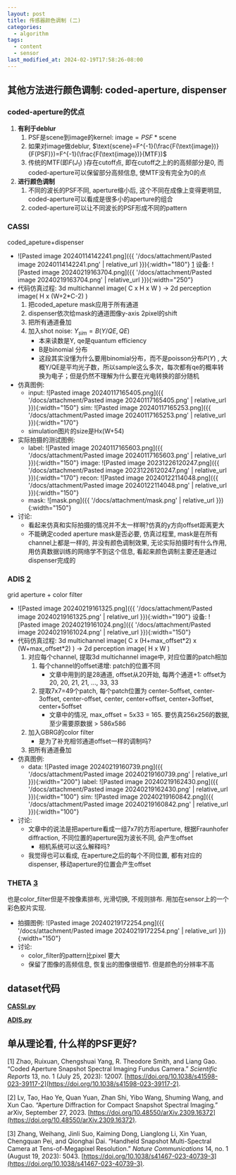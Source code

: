 ```yaml
---
layout: post
title: 传感器颜色调制 (二)
categories:
  - algorithm
tags:
  - content
  - sensor
last_modified_at: 2024-02-19T17:58:26-08:00
---
```

## 其他方法进行颜色调制: coded-aperture, dispenser

### coded-aperture的优点

1. **有利于deblur**
	1. PSF是scene到image的kernel: $\text{image}=PSF*\text{scene}$ 
	2. 如果对image做deblur, $\text{scene}=F^{-1}(\frac{F(\text{image})}{F(PSF)})=F^{-1}(\frac{F(\text{image})}{MTF})$  
	3. 传统的MTF(即$F(J_1)$ )存在cutoff点, 即在cutoff之上的的高频部分是0, 而coded-aperture可以保留部分高频信息, 使MTF没有完全为0的点
2. **进行颜色调制**
	1. 不同的波长的PSF不同, aperture缩小后, 这个不同在成像上变得更明显, coded-aperture可以看成是很多小的aperture的组合
	2. coded-aperture可以让不同波长的PSF形成不同的pattern

### CASSI

coded_apeture+dispenser
-  ![Pasted image 20240114142241.png]({{ '/docs/attachment/Pasted image 20240114142241.png' | relative_url }}){:width="180"} [1](#ref) 设备: ![Pasted image 20240219163704.png]({{ '/docs/attachment/Pasted image 20240219163704.png' | relative_url }}){:width="250"}
- 代码仿真过程: 3d multichannel image( C x H x W ) -> 2d perception image( H x (W+2\*C-2) )
	1.  把coded_apeture mask应用于所有通道
	2.  dispenser依次给mask的通道图像y-axis 2pixel的shift
	3.  把所有通道叠加
	4. 加入shot noise: $Y_{sim}=B(Y/QE,QE)$ 
		- 本来读数是Y, qe是quantum efficiency
		- B是binomial 分布
		- 这段其实没懂为什么要用binomial分布，而不是poisson分布$P(Y)$ , 大概Y/QE是平均光子数，所以sample这么多次，每次都有qe的概率转换为电子；但是仍然不理解为什么要在光电转换的部分随机
- 仿真图例:
	- input: ![Pasted image 20240117165405.png]({{ '/docs/attachment/Pasted image 20240117165405.png' | relative_url }}){:width="150"}   sim: ![Pasted image 20240117165253.png]({{ '/docs/attachment/Pasted image 20240117165253.png' | relative_url }}){:width="170"}
	- simulation图片的size是Hx(W+54)
- 实际拍摄的测试图例:
	- label:  ![Pasted image 20240117165603.png]({{ '/docs/attachment/Pasted image 20240117165603.png' | relative_url }}){:width="150"}  image:  ![Pasted image 20231226120247.png]({{ '/docs/attachment/Pasted image 20231226120247.png' | relative_url }}){:width="170"}  recon: ![Pasted image 20240122114048.png]({{ '/docs/attachment/Pasted image 20240122114048.png' | relative_url }}){:width="150"} 
	- mask: ![mask.png]({{ '/docs/attachment/mask.png' | relative_url }}){:width="150"} 
- 讨论: 
	- 看起来仿真和实际拍摄的情况并不太一样啊?仿真的y方向offset距离更大
	- 不能确定coded aperture mask是否必要, 仿真过程里, mask是在所有channel上都是一样的, 并没有颜色调制效果, 无论实际拍摄时有什么作用, 用仿真数据训练的网络学不到这个信息, 看起来颜色调制主要还是通过dispenser完成的

### ADIS [2](#ref)

grid aperture + color filter

- ![Pasted image 20240219161325.png]({{ '/docs/attachment/Pasted image 20240219161325.png' | relative_url }}){:width="190"}  设备: ![Pasted image 20240219161024.png]({{ '/docs/attachment/Pasted image 20240219161024.png' | relative_url }}){:width="150"} 
- 代码仿真过程: 3d multichannel image( C x (H+max_offset\*2) x (W+max_offset\*2) ) -> 2d perception image( H x W )
	1.  对应每个channel, 提取3d multichannel image中, 对应位置的patch相加
		1. 每个channel的offset递增: patch的位置不同
			- 文章中用到的是28通道, offset从20开始, 每两个通道+1: offset为20, 20, 21, 21, ..., 33, 33
		2. 提取7x7=49个patch, 每个patch位置为 center-5offset, center-3offset, center-offset, center, center+offset, center+3offset, center+5offset
			- 文章中的情况, max_offset = 5x33 = 165. 要仿真256x256的数据, 至少需要原数据 > 586x586
	4.  加入GBRG的color filter
		- 是为了补充相邻通道offset一样的调制吗?
	5.  把所有通道叠加
 - 仿真图例:
	 - data: ![Pasted image 20240219160739.png]({{ '/docs/attachment/Pasted image 20240219160739.png' | relative_url }}){:width="200"} label: ![Pasted image 20240219162430.png]({{ '/docs/attachment/Pasted image 20240219162430.png' | relative_url }}){:width="100"}  sim: ![Pasted image 20240219160842.png]({{ '/docs/attachment/Pasted image 20240219160842.png' | relative_url }}){:width="100"}  
 - 讨论: 
	 - 文章中的说法是把aperture看成一组7x7的方形aperture, 根据Fraunhofer diffraction, 不同位置的aperture因为波长不同, 会产生offset
		- 相机系统可以这么解释吗?
	- 我觉得也可以看成, 在aperture之后的每个不同位置, 都有对应的dispenser, 移动aperture的位置会产生offset

### THETA  [3](#ref)

也是color_filter但是不按像素排布, 光滑切换, 不规则排布. 用加在sensor上的一个彩色胶片实现.
- 拍摄图例: ![Pasted image 20240219172254.png]({{ '/docs/attachment/Pasted image 20240219172254.png' | relative_url }}){:width="150"}  
- 讨论:
	- color_filter的pattern比pixel 要大
	- 保留了图像的高频信息, 恢复出的图像很细节. 但是颜色的分辨率不高

## dataset代码

[**CASSI.py**](https://gist.github.com/roshameow/d3d6b1fd6d893a51656d645d7d16ad9b#file-cassi-py)

[**ADIS.py**](https://gist.github.com/roshameow/d3d6b1fd6d893a51656d645d7d16ad9b#file-adis-py) 

## 单从理论看, 什么样的PSF更好?






<span id="ref"></span>
[1]  Zhao, Ruixuan, Chengshuai Yang, R. Theodore Smith, and Liang Gao. “Coded Aperture Snapshot Spectral Imaging Fundus Camera.” _Scientific Reports_ 13, no. 1 (July 25, 2023): 12007. [https://doi.org/10.1038/s41598-023-39117-2](https://doi.org/10.1038/s41598-023-39117-2).

[2] Lv, Tao, Hao Ye, Quan Yuan, Zhan Shi, Yibo Wang, Shuming Wang, and Xun Cao. “Aperture Diffraction for Compact Snapshot Spectral Imaging.” arXiv, September 27, 2023. [https://doi.org/10.48550/arXiv.2309.16372](https://doi.org/10.48550/arXiv.2309.16372).

[3] Zhang, Weihang, Jinli Suo, Kaiming Dong, Lianglong Li, Xin Yuan, Chengquan Pei, and Qionghai Dai. “Handheld Snapshot Multi-Spectral Camera at Tens-of-Megapixel Resolution.” _Nature Communications_ 14, no. 1 (August 19, 2023): 5043. [https://doi.org/10.1038/s41467-023-40739-3](https://doi.org/10.1038/s41467-023-40739-3).


